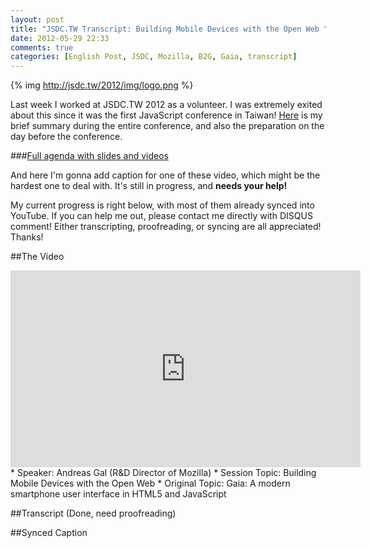 ```yaml
---
layout: post
title: "JSDC.TW Transcript: Building Mobile Devices with the Open Web "
date: 2012-05-29 22:33
comments: true
categories: [English Post, JSDC, Mozilla, B2G, Gaia, transcript]
---
```

{% img http://jsdc.tw/2012/img/logo.png %}

Last week I worked at JSDC.TW 2012 as a volunteer. I was extremely exited about this since it was the first JavaScript conference in Taiwan! [Here](http://www.plurk.com/p/gflmfl) is my brief summary during the entire conference, and also the preparation on the day before the conference.


###[Full agenda with slides and videos](http://jsdc.tw/2012/Sessions)



And here I'm gonna add caption for one of these video, which might be the hardest one to deal with. It's still in progress, and **needs your help!** 


My current progress is right below, with most of them already synced into YouTube. If you can help me out, please contact me directly with DISQUS comment! Either transcripting, proofreading, or syncing are all appreciated! Thanks!


##The Video

<iframe width="560" height="315" src="http://www.youtube.com/embed/9_uTJ2iTovg?rel=0" frameborder="0" allowfullscreen></iframe>
*	Speaker: Andreas Gal (R&D Director of Mozilla)
*	Session Topic: Building Mobile Devices with the Open Web 
*	Original Topic: Gaia: A modern smartphone user interface in HTML5 and JavaScript

<!--more-->

##Transcript (Done, need proofreading)
<script src="https://gist.github.com/2836502.js?file=transcript.txt"></script>

##Synced Caption
<script src="https://gist.github.com/2787823.js?file=captions_zh-TW.srt"></script>
	
	
